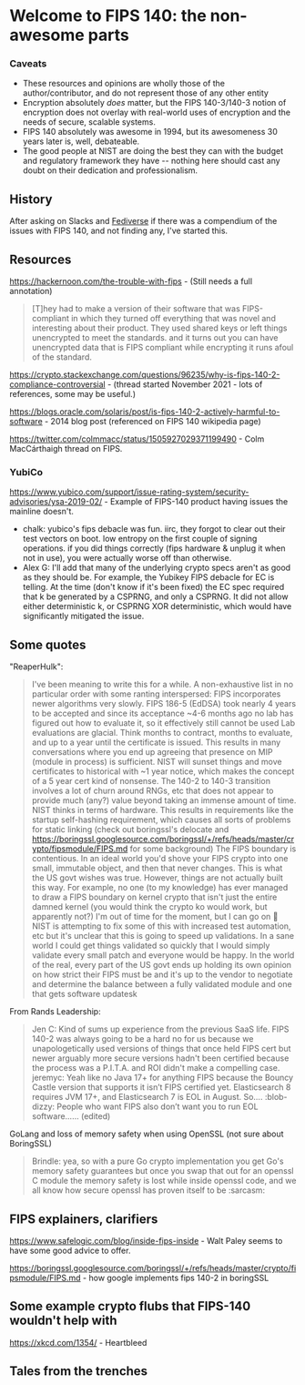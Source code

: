 # Welcome to FIPS 140: the non-awesome parts


### Caveats

* These resources and opinions are wholly those of the author/contributor, and do not represent those of any other entity
* Encryption absolutely _does_ matter, but the FIPS 140-3/140-3 notion of encryption does not overlay with real-world uses of encryption and the needs of secure, scalable systems.
* FIPS 140 absolutely was awesome in 1994, but its awesomeness 30 years later is, well, debateable.
* The good people at NIST are doing the best they can with the budget and regulatory framework they have -- nothing here should cast any doubt on their dedication and professionalism.

## History

After asking on Slacks and [Fediverse](https://infosec.exchange/@pburkholder/110482715387961603) if there was a compendium of the issues with FIPS 140, and not finding any, I've started this.

## Resources

https://hackernoon.com/the-trouble-with-fips - (Still needs a full annotation)
> [T]hey had to make a version of their software that was FIPS-compliant in which they turned off everything that was novel and interesting about their product. They used shared keys or left things unencrypted to meet the standards. and it turns out you can have unencrypted data that is FIPS compliant while encrypting it runs afoul of the standard.

https://crypto.stackexchange.com/questions/96235/why-is-fips-140-2-compliance-controversial - (thread started November 2021 - lots of  references, some may be useful.)

https://blogs.oracle.com/solaris/post/is-fips-140-2-actively-harmful-to-software - 2014 blog post (referenced on FIPS 140 wikipedia page)

https://twitter.com/colmmacc/status/1505927029371199490 - Colm MacCárthaigh thread on FIPS. 


### YubiCo

https://www.yubico.com/support/issue-rating-system/security-advisories/ysa-2019-02/ - Example of FIPS-140 product having issues the mainline doesn't.

 * chalk:
yubico's fips debacle was fun. iirc, they forgot to clear out their test vectors on boot. low entropy on the first couple of signing operations. if you did things correctly (fips hardware & unplug it when not in use), you were actually worse off than otherwise.
* Alex G: I'll add that many of the underlying crypto specs aren't as good as they should be. For example, the Yubikey FIPS debacle for EC is telling. At the time (don't know if it's been fixed) the EC spec required that k be generated by a CSPRNG, and only a CSPRNG. It did not allow either deterministic k, or CSPRNG XOR deterministic, which would have significantly mitigated the issue.

## Some quotes

"ReaperHulk":
> I've been meaning to write this for a while. A non-exhaustive list in no particular order with some ranting interspersed:
> FIPS incorporates newer algorithms very slowly. FIPS 186-5 (EdDSA) took nearly 4 years to be accepted and since its acceptance ~4-6 months ago no lab has figured out how to evaluate it, so it effectively still cannot be used
> Lab evaluations are glacial. Think months to contract, months to evaluate, and up to a year until the certificate is issued. This results in many conversations where you end up agreeing that presence on MIP (module in process) is sufficient.
> NIST will sunset things and move certificates to historical with ~1 year notice, which makes the concept of a 5 year cert kind of nonsense.
> The 140-2 to 140-3 transition involves a lot of churn around RNGs, etc that does not appear to provide much (any?) value beyond taking an immense amount of time.
> NIST thinks in terms of hardware. This results in requirements like the startup self-hashing requirement, which causes all sorts of problems for static linking (check out boringssl's delocate and https://boringssl.googlesource.com/boringssl/+/refs/heads/master/crypto/fipsmodule/FIPS.md for some background)
> The FIPS boundary is contentious. In an ideal world you'd shove your FIPS crypto into one small, immutable object, and then that never changes. This is what the US govt wishes was true. However, things are not actually built this way. For example, no one (to my knowledge) has ever managed to draw a FIPS boundary on kernel crypto that isn't just the entire damned kernel (you would think the crypto ko would work, but apparently not?)
> I'm out of time for the moment, but I can go on :slightly_smiling_face: NIST is attempting to fix some of this with increased test automation, etc but it's unclear that this is going to speed up validations. In a sane world I could get things validated so quickly that I would simply validate every small patch and everyone would be happy.
> In the world of the real, every part of the US govt ends up holding its own opinion on how strict their FIPS must be and it's up to the vendor to negotiate and determine the balance between a fully validated module and one that gets software updatesk

From Rands Leadership:

> Jen C:  Kind of sums up experience from the previous SaaS life. FIPS 140-2 was always going to be a hard no for us because we unapologetically used versions of things that once held FIPS cert but newer arguably more secure  versions hadn't been certified because the process was a P.I.T.A. and ROI didn't make a compelling case.
> jeremyc: Yeah like no Java 17+ for anything FIPS because the Bouncy Castle version that supports it isn’t FIPS certified yet. Elasticsearch 8 requires JVM 17+, and Elasticsearch 7 is EOL in August.  So…. :blob-dizzy: People who want FIPS also don’t want you to run EOL software…… (edited) 

GoLang and loss of memory safety when using OpenSSL (not sure about BoringSSL)
> Brindle: yea, so with a pure Go crypto implementation you get Go's memory safety guarantees but once you swap that out for an openssl C module the memory safety is lost while inside openssl code, and we all know how secure openssl has proven itself to be :sarcasm:

## FIPS explainers, clarifiers

https://www.safelogic.com/blog/inside-fips-inside - Walt Paley seems to have some good advice to offer.

https://boringssl.googlesource.com/boringssl/+/refs/heads/master/crypto/fipsmodule/FIPS.md - how google implements fips 140-2 in boringSSL

## Some example crypto flubs that FIPS-140 wouldn't help with

https://xkcd.com/1354/ - Heartbleed

## Tales from the trenches

